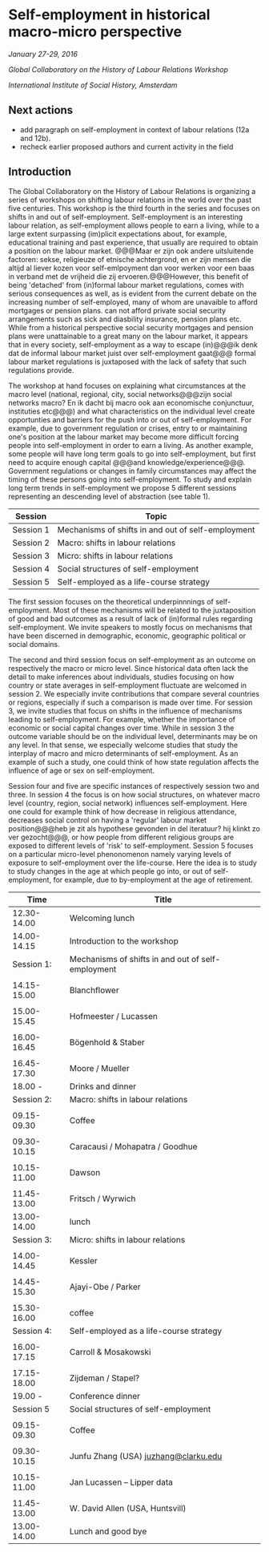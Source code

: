 # Self-employment in historical macro-micro perspective

*January 27-29, 2016*

*Global Collaboratory on the History of Labour Relations Workshop*

*International Institute of Social History, Amsterdam*



## Next actions
- add paragraph on self-employment in context of labour relations (12a and 12b).
- recheck earlier proposed authors and current activity in the field


## Introduction
The Global Collaboratory on the History of Labour Relations is organizing a series of workshops on shifting labour relations in the world over the past five centuries. This workshop is the third fourth in the series and focuses on shifts in and out of self-employment. Self-employment is an interesting labour relation, as self-employment allows people to earn a living, while to a large extent surpassing (im)plicit expectations about, for example, educational training and past experience, that usually are required to obtain a position on the labour market. @@@Maar er zijn ook andere uitsluitende factoren: sekse, religieuze of etnische achtergrond, en er zijn mensen die altijd al liever kozen voor self-emlpoyment dan voor werken voor een baas in verband met de vrijheid die zij ervoeren.@@@However, this benefit of being 'detached' from (in)formal labour market regulations, comes with serious consequences as well, as is evident from the current debate on the increasing number of self-employed, many of whom are unavaible to afford mortgages or pension plans.  can not afford private social security arrangements such as sick and diasbility insurance, pension plans etc. While from a historical perspective social security mortgages and pension plans were unattainable to a great many on the labour market, it appears that in every society, self-employment as a way to escape (in)@@@ik denk dat de informal labour market juist over self-employment gaat@@@ formal labour market regulations is juxtaposed with the lack of safety that such regulations provide. 

The workshop at hand focuses on explaining what circumstances at the macro level (national, regional, city, social networks@@@zijn social networks macro? En ik dacht bij macro ook aan economische conjunctuur, instituties etc@@@) and what characteristics on the individual level create opportunties and barriers for the push into or out of self-employment. For example, due to government regulation or crises, entry to or maintaining one's position at the labour market may become more difficult forcing people into self-employment in order to earn a living. As another example, some people will have long term goals to go into self-employment, but first need to acquire enough capital @@@and knowledge/experience@@@. Government regulations or changes in family circumstances may affect the timing of these persons going into self-employment. To study and explain long term trends in self-employment we propose 5 different sessions representing an descending level of abstraction (see table 1).


| Session   | Topic                                              |
| ----------| -------------------------------------------------- |
| Session 1 | Mechanisms of shifts in and out of self-employment |
| Session 2 | Macro: shifts in labour relations	                 |
| Session 3 | Micro: shifts in labour relations                  |
| Session 4 | Social structures of self-employment               |
| Session 5 | Self-employed as a life-course strategy            | 


The first session focuses on the theoretical underpinnnings of self-employment. Most of these mechanisms will be related to the juxtaposition of good and bad outcomes as a result of lack of (in)formal rules regarding self-employment. We invite speakers to mostly focus on mechanisms that have been discerned in demographic, economic, geographic political or social domains.

The second and third session focus on self-employment as an outcome on respectively the macro or micro level. Since historical data often lack the detail to make inferences about individuals, studies focusing on how country or state averages in self-employment fluctuate are welcomed in session 2. We especially invite contributions that compare several countries or regions, especially if such a comparison is made over time. For session 3, we invite studies that focus on shifts in the influence of mechanisms leading to self-employment. For example, whether the importance of economic or social capital changes over time. While in session 3 the outcome variable should be on the individual level, determinants may be on any level. In that sense, we especially welcome studies that study the interplay of macro and micro determinants of self-employment. As an example of such a study, one could think of how state regulation affects the influence of age or sex on self-employment.

Session four and five are specific instances of respectively session two and three. In session 4 the focus is on how social structures, on whatever macro level (country, region, social network) influences self-employment. Here one could for example think of how decrease in religious attendance, decreases social control on having a 'regular' labour market position@@@heb je zit als hypothese gevonden in del iteratuur? hij klinkt zo ver gezocht@@@, or how people from different religious groups are exposed to different levels of 'risk' to self-employment. Session 5 focuses on a particular micro-level phenonomenon namely varying levels of exposure to self-employment over the life-course. Here the idea is to study to study changes in the age at which people go into, or out of self-employment, for example, due to by-employment at the age of retirement.

| Time        |                                            Title |
| ------------|--------------------------------------------------|
| 12.30-14.00 | Welcoming lunch                                  |
| 14.00-14.15 | Introduction to the workshop                     |
| Session 1:  | Mechanisms of shifts in and out of self-employment |
|||
| 14.15-15.00 | Blanchflower |
|||
| 15.00-15.45 | Hofmeester / Lucassen |  
|||
| 16.00-16.45 | Bögenhold & Staber| 
|||
| 16.45-17.30 | Moore / Mueller| 
| 18.00 -     | Drinks and dinner| 
| Session 2: |Macro: shifts in labour relations| 
|||
| 09.15-09.30| Coffee| 
|||
| 09.30-10.15| Caracausi / Mohapatra / Goodhue| 
|||
| 10.15-11.00| Dawson| 
|||
| 11.45-13.00| Fritsch / Wyrwich| 
| 13.00-14.00| lunch| 
| Session 3: |Micro: shifts in labour relations| 
| | |
| 14.00-14.45|  Kessler| 
| | |
| 14.45-15.30|  Ajayi-Obe /  Parker | 
| | |
| 15.30-16.00 | coffee| 
| Session 4:|  Self-employed as a life-course strategy| 
| | | 
| 16.00-17.15 | Carroll & Mosakowski| 
| | | 
| 17.15-18.00 | Zijdeman / Stapel?| 
| 19.00 - | Conference dinner| 
| Session 5| Social structures of self-employment| 
| | | 
| 09.15-09.30 | Coffee| 
| | | 
| 09.30-10.15|  Junfu Zhang (USA) juzhang@clarku.edu| 
| | | 
| 10.15-11.00 | Jan Lucassen – Lipper data| 
| | | 
| 11.45-13.00 | W. David Allen (USA, Huntsvill)| 
| 13.00-14.00|  Lunch and good bye| 

